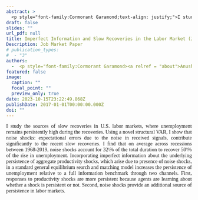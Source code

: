 ```yaml
---
abstract: >
  <p style="font-family:Cormorant Garamond;text-align: justify;">I study the sources of slow recoveries in U.S. labor markets, where unemployment remains persistently high during the recoveries. Using a novel structural VAR, I show that noise shocks: expectational errors due to the noise in received signals, contribute significantly to the recent slow recoveries. I find that on average across recessions between 1968-2019, noise shocks account for 32\% of the total duration to recover 50\% of the rise in unemployment. Incorporating imperfect information about the underlying persistence of aggregate productivity shocks, which arise due to presence of noise shocks, in a standard general equilibrium search and matching model increases the persistence of unemployment relative to a full information benchmark through two channels. First, responses to productivity shocks are more persistent because agents are learning about whether a shock is persistent or not. Second, noise shocks provide an additional source of persistence in labor markets. </p>
draft: false
slides: ""
url_pdf: null
title: Imperfect Information and Slow Recoveries in the Labor Market (Job Market Paper)
Description: Job Market Paper
# publication_types:
#  - "3"
authors:
  -  <p style="font-family:Cormorant Garamond><a relref = "about">Anushka Mitra</a></p>
featured: false
image:
  caption: ""
  focal_point: ""
  preview_only: true
date: 2023-10-15T23:22:49.868Z
publishDate: 2017-01-01T00:00:00.000Z
doi: ""
---
```

 <p style="font-family:Cormorant Garamond;text-align: justify;"> I study the sources of slow recoveries in U.S. labor markets, where unemployment remains persistently high during the recoveries. Using a novel structural VAR, I show that noise shocks: expectational errors due to the noise in received signals, contribute significantly to the recent slow recoveries. I find that on average across recessions between 1968-2019, noise shocks account for 32\% of the total duration to recover 50\% of the rise in unemployment. Incorporating imperfect information about the underlying persistence of aggregate productivity shocks, which arise due to presence of noise shocks, in a standard general equilibrium search and matching model increases the persistence of unemployment relative to a full information benchmark through two channels. First, responses to productivity shocks are more persistent because agents are learning about whether a shock is persistent or not. Second, noise shocks provide an additional source of persistence in labor markets. </p>
